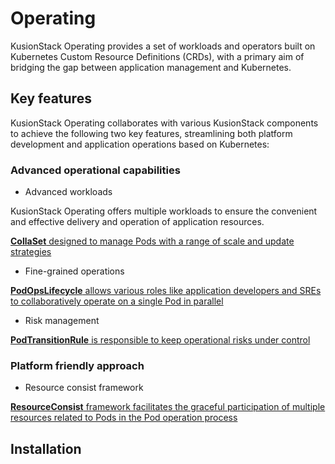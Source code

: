# Operating

KusionStack Operating provides a set of workloads and operators built on Kubernetes Custom Resource Definitions (CRDs), with a primary aim of bridging the gap between application management and Kubernetes.

## Key features

KusionStack Operating collaborates with various KusionStack components to achieve the following two key features, streamlining both platform development and application operations based on Kubernetes:

### Advanced operational capabilities

* Advanced workloads

KusionStack Operating offers multiple workloads to ensure the convenient and effective delivery and operation of application resources.

[**CollaSet** designed to manage Pods with a range of scale and update strategies]()

* Fine-grained operations

[**PodOpsLifecycle** allows various roles like application developers and SREs to collaboratively operate on a single Pod in parallel]()

* Risk management

[**PodTransitionRule** is responsible to keep operational risks under control]()

### Platform friendly approach

* Resource consist framework

[**ResourceConsist** framework facilitates the graceful participation of multiple resources related to Pods in the Pod operation process]()

## Installation
